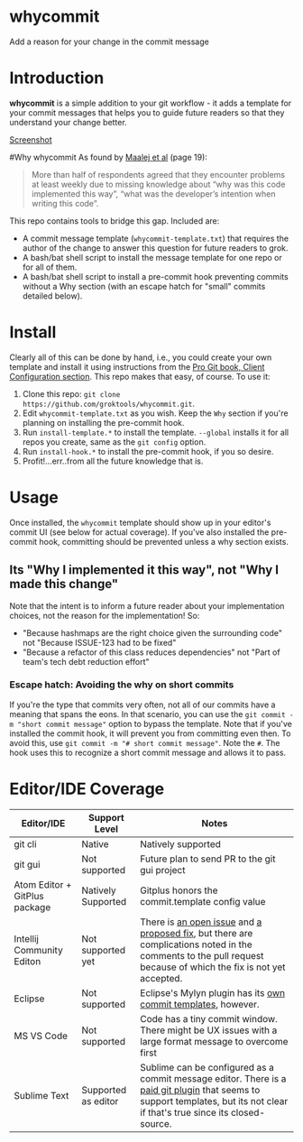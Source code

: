 # whycommit
Add a reason for your change in the commit message

# Introduction
**whycommit** is a simple addition to your git workflow - it adds a template for your commit messages that helps you to guide future readers so that they understand your change better.

[Screenshot](https://raw.githubusercontent.com/groktools/whycommit/master/whyCommit.png)

#Why whycommit
As found by [Maalej et al](https://mobis.informatik.uni-hamburg.de/wp-content/uploads/2014/06/TOSEM-Maalej-Comprehension-PrePrint2.pdf) (page 19):
> More than half of respondents agreed that they encounter problems at least weekly due to missing knowledge about “why was this code implemented this way”, “what was the developer’s intention when writing this code”.

This repo contains tools to bridge this gap. Included are:
* A commit message template (`whycommit-template.txt`) that requires the author of the change to answer this question for future readers to grok.
* A bash/bat shell script to install the message template for one repo or for all of them.
* A bash/bat shell script to install a pre-commit hook preventing commits without a Why section (with an escape hatch for "small" commits detailed below).

# Install

Clearly all of this can be done by hand, i.e., you could create your own template and install it using instructions from the [Pro Git book, Client Configuration section](https://git-scm.com/book/en/v2/Customizing-Git-Git-Configuration). This repo makes that easy, of course. To use it:

1. Clone this repo: `git clone https://github.com/groktools/whycommit.git`.
2. Edit `whycommit-template.txt` as you wish. Keep the `Why` section if you're planning on installing the pre-commit hook.
3. Run `install-template.*` to install the template. `--global` installs it for all repos you create, same as the `git config` option.
4. Run `install-hook.*` to install the pre-commit hook, if you so desire.
5. Profit!...err..from all the future knowledge that is.

# Usage

Once installed, the `whycommit` template should show up in your editor's commit UI (see below for actual coverage). If you've also installed the pre-commit hook, committing should be prevented unless a why section exists.

## Its "Why I implemented it this way", not "Why I made this change"
Note that the intent is to inform a future reader about your implementation choices, not the reason for the implementation! So:
* "Because hashmaps are the right choice given the surrounding code" not "Because ISSUE-123 had to be fixed"
* "Because a refactor of this class reduces dependencies" not "Part of team's tech debt reduction effort"


### Escape hatch: Avoiding the why on short commits
If you're the type that commits very often, not all of our commits have a meaning that spans the eons. In that scenario, you can use the `git commit -m "short commit message"` option to bypass the template. Note that if you've installed the commit hook, it will prevent you from committing even then. To avoid this, use `git commit -m "# short commit message"`. Note the `#`. The hook uses this to recognize a short commit message and allows it to pass.

# Editor/IDE Coverage

| Editor/IDE | Support Level | Notes         |
|------------|---------------|---------------|
|git cli| Native | Natively supported |
|git gui| Not supported| Future plan to send PR to the git gui project |
|Atom Editor + GitPlus package| Natively Supported | Gitplus honors the commit.template config value |
|Intellij Community Editon | Not supported yet | There is [an open issue](https://youtrack.jetbrains.com/issue/IDEA-66355) and [a proposed fix](https://github.com/JetBrains/intellij-community/pull/316), but there are complications noted in the comments to the pull request because of which the fix is not yet accepted.|
|Eclipse | Not supported| Eclipse's Mylyn plugin has its [own commit templates](https://wiki.eclipse.org/EGit/User_Guide#Working_with_Tasks), however. |
|MS VS Code| Not supported | Code has a tiny commit window. There might be UX issues with a large format message to overcome first|
|Sublime Text |Supported as editor| Sublime can be configured as a commit message editor. There is a [paid git plugin](https://sublimegit.net/) that seems to support templates, but its not clear if that's true since its closed-source. |
